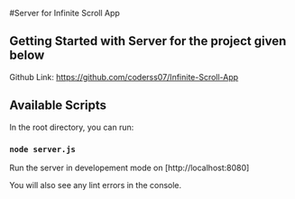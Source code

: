 #Server for Infinite Scroll App

## Getting Started with Server for the project given below

Github Link: https://github.com/coderss07/Infinite-Scroll-App

## Available Scripts

In the root directory, you can run:

### `node server.js`

Run the server in developement mode on [http://localhost:8080]

You will also see any lint errors in the console.

